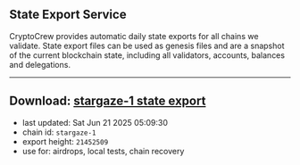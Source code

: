 ## State Export Service
CryptoCrew provides automatic daily state exports for all chains we validate. State export files can be used as genesis files and are a snapshot of the current blockchain state, including all validators, accounts, balances and delegations.

---
**Download: [stargaze-1 state export](https://dl-eu2.ccvalidators.com/SERVICE/stargaze/stargaze-1_export_21452509.json)**
---

- last updated: Sat Jun 21 2025 05:09:30
- chain id: `stargaze-1`
- export height: `21452509`
- use for: airdrops, local tests, chain recovery
